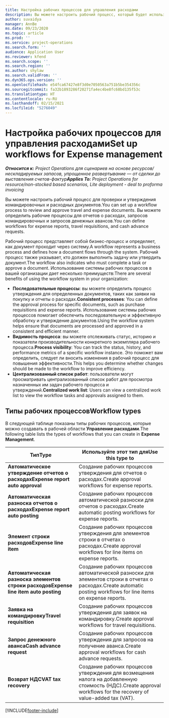 ```yaml
---
title: Настройка рабочих процессов для управления расходами
description: Вы можете настроить рабочий процесс, который будет использоваться для проверки и утверждения командировочных и расходных документов.
author: suvaidya
manager: AnnBe
ms.date: 09/23/2020
ms.topic: article
ms.prod: ''
ms.service: project-operations
ms.search.form: ''
audience: Application User
ms.reviewer: kfend
ms.search.scope: ''
ms.search.region: ''
ms.author: shylaw
ms.search.validFrom: ''
ms.dyn365.ops.version: ''
ms.openlocfilehash: e54fca67427e8f3d0e7050563a751b5be354356c
ms.sourcegitcommit: fa32b1893286f20271fa4ec4be8fc68bd135f53c
ms.translationtype: HT
ms.contentlocale: ru-RU
ms.lasthandoff: 02/15/2021
ms.locfileid: "5276049"
---
```

# <a name="set-up-workflows-for-expense-management"></a><span data-ttu-id="4120d-103">Настройка рабочих процессов для управления расходами</span><span class="sxs-lookup"><span data-stu-id="4120d-103">Set up workflows for Expense management</span></span>

<span data-ttu-id="4120d-104">_**Относится к:** Project Operations для сценариев на основе ресурсов/нескладируемых запасов, упрощенное развертывание — от сделки до выставления счетов-фактур_</span><span class="sxs-lookup"><span data-stu-id="4120d-104">_**Applies To:** Project Operations for resource/non-stocked based scenarios, Lite deployment - deal to proforma invoicing_</span></span>

<span data-ttu-id="4120d-105">Вы можете настроить рабочий процесс для проверки и утверждения командировочных и расходных документов.</span><span class="sxs-lookup"><span data-stu-id="4120d-105">You can set up a workflow process to review and approve travel and expense documents.</span></span> <span data-ttu-id="4120d-106">Вы можете определить рабочие процессы для отчетов о расходах, запросов командировочных и запросов денежных авансов.</span><span class="sxs-lookup"><span data-stu-id="4120d-106">You can define workflows for expense reports, travel requisitions, and cash advance requests.</span></span>

<span data-ttu-id="4120d-107">Рабочий процесс представляет собой бизнес-процесс и определяет, как документ проходит через систему.</span><span class="sxs-lookup"><span data-stu-id="4120d-107">A workflow represents a business process and defines how a document flows through the system.</span></span> <span data-ttu-id="4120d-108">Рабочий процесс также указывает, кто должен выполнить задачу или утвердить документ.</span><span class="sxs-lookup"><span data-stu-id="4120d-108">The workflow also indicates who must complete a task or approve a document.</span></span> <span data-ttu-id="4120d-109">Использование системы рабочих процессов в вашей организации дает несколько преимуществ:</span><span class="sxs-lookup"><span data-stu-id="4120d-109">There are several benefits of using the workflow system in your organization:</span></span>

- <span data-ttu-id="4120d-110">**Последовательные процессы**: вы можете определить процесс утверждения для определенных документов, таких как заявки на покупку и отчеты о расходах.</span><span class="sxs-lookup"><span data-stu-id="4120d-110">**Consistent processes**: You can define the approval process for specific documents, such as purchase requisitions and expense reports.</span></span> <span data-ttu-id="4120d-111">Использование системы рабочих процессов помогает обеспечить последовательную и эффективную обработку и утверждение документов.</span><span class="sxs-lookup"><span data-stu-id="4120d-111">Using the workflow system helps ensure that documents are processed and approved in a consistent and efficient manner.</span></span>
- <span data-ttu-id="4120d-112">**Видимость процесса**: вы можете отслеживать статус, историю и показатели производительности конкретного экземпляра рабочего процесса.</span><span class="sxs-lookup"><span data-stu-id="4120d-112">**Process visibility**: You can track the status, history, and performance metrics of a specific workflow instance.</span></span> <span data-ttu-id="4120d-113">Это поможет вам определить, следует ли вносить изменения в рабочий процесс для повышения эффективности.</span><span class="sxs-lookup"><span data-stu-id="4120d-113">This helps you determine whether changes should be made to the workflow to improve efficiency.</span></span>
- <span data-ttu-id="4120d-114">**Централизованный список работ**: пользователи могут просматривать централизованный список работ для просмотра назначенных им задач рабочего процесса и утверждений.</span><span class="sxs-lookup"><span data-stu-id="4120d-114">**Centralized work list**: Users can view a centralized work list to view the workflow tasks and approvals assigned to them.</span></span> 

## <a name="workflow-types"></a><span data-ttu-id="4120d-115">Типы рабочих процессов</span><span class="sxs-lookup"><span data-stu-id="4120d-115">Workflow types</span></span>

<span data-ttu-id="4120d-116">В следующей таблице показаны типы рабочих процессов, которые можно создавать в рабочей области **Управление расходами**.</span><span class="sxs-lookup"><span data-stu-id="4120d-116">The following table lists the types of workflows that you can create in **Expense Management**.</span></span>


|              <span data-ttu-id="4120d-117"><strong>Тип</strong></span><span class="sxs-lookup"><span data-stu-id="4120d-117"><strong>Type</strong></span></span>              |                   <span data-ttu-id="4120d-118"><strong>Используйте этот тип для</strong></span><span class="sxs-lookup"><span data-stu-id="4120d-118"><strong>Use this type to</strong></span></span>                   |
|-------------------------------------------------|-----------------------------------------------------------------------|
|   <span data-ttu-id="4120d-119"><strong>Автоматическое утверждение отчетов о расходах</strong></span><span class="sxs-lookup"><span data-stu-id="4120d-119"><strong>Expense report auto approval</strong></span></span> |            <span data-ttu-id="4120d-120">Создание рабочих процессов утверждения для отчетов о расходах.</span><span class="sxs-lookup"><span data-stu-id="4120d-120">Create approval workflows for expense reports.</span></span>             |
|  <span data-ttu-id="4120d-121"><strong>Автоматическая разноска отчетов о расходах</strong></span><span class="sxs-lookup"><span data-stu-id="4120d-121"><strong>Expense report auto posting</strong></span></span>   |        <span data-ttu-id="4120d-122">Создание рабочих процессов автоматической разноски для отчетов о расходах.</span><span class="sxs-lookup"><span data-stu-id="4120d-122">Create automatic posting workflows for expense reports.</span></span>        |
|       <span data-ttu-id="4120d-123"><strong>Элемент строки расходов</strong></span><span class="sxs-lookup"><span data-stu-id="4120d-123"><strong>Expense line item</strong></span></span>        |     <span data-ttu-id="4120d-124">Создание рабочих процессов утверждения для элементов строки в отчетах о расходах.</span><span class="sxs-lookup"><span data-stu-id="4120d-124">Create approval workflows for line items on expense reports.</span></span>      |
| <span data-ttu-id="4120d-125"><strong>Автоматическая разноска элементов строки расходов</strong></span><span class="sxs-lookup"><span data-stu-id="4120d-125"><strong>Expense line item auto posting</strong></span></span> | <span data-ttu-id="4120d-126">Создание рабочих процессов автоматической разноски для элементов строки в отчетах о расходах.</span><span class="sxs-lookup"><span data-stu-id="4120d-126">Create automatic posting workflows for line items on expense reports.</span></span> |
|       <span data-ttu-id="4120d-127"><strong>Заявка на командировку</strong></span><span class="sxs-lookup"><span data-stu-id="4120d-127"><strong>Travel requisition</strong></span></span>       |          <span data-ttu-id="4120d-128">Создание рабочих процессов утверждения для заявок на командировку.</span><span class="sxs-lookup"><span data-stu-id="4120d-128">Create approval workflows for travel requisitions.</span></span>           |
|      <span data-ttu-id="4120d-129"><strong>Запрос денежного аванса</strong></span><span class="sxs-lookup"><span data-stu-id="4120d-129"><strong>Cash advance request</strong></span></span>      |         <span data-ttu-id="4120d-130">Создание рабочих процессов утверждения для запросов на получение аванса.</span><span class="sxs-lookup"><span data-stu-id="4120d-130">Create approval workflows for cash advance requests.</span></span>          |
|        <span data-ttu-id="4120d-131"><strong>Возврат НДС</strong></span><span class="sxs-lookup"><span data-stu-id="4120d-131"><strong>VAT tax recovery</strong></span></span>        | <span data-ttu-id="4120d-132">Создание рабочих процессов утверждения для возмещения налога на добавленную стоимость (НДС).</span><span class="sxs-lookup"><span data-stu-id="4120d-132">Create approval workflows for the recovery of value-added tax (VAT).</span></span>  |


[!INCLUDE[footer-include](../includes/footer-banner.md)]